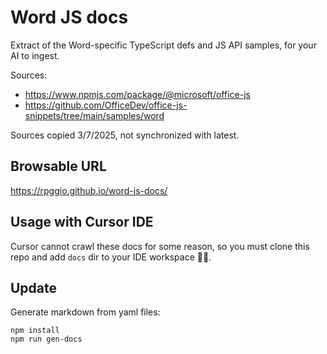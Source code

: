 # Word JS docs

Extract of the Word-specific TypeScript defs and JS API samples, for your AI to ingest.

Sources:

- https://www.npmjs.com/package/@microsoft/office-js
- https://github.com/OfficeDev/office-js-snippets/tree/main/samples/word

Sources copied 3/7/2025, not synchronized with latest.

## Browsable URL

https://rpggio.github.io/word-js-docs/

## Usage with Cursor IDE

Cursor cannot crawl these docs for some reason, so you must clone this repo and add `docs` dir to your IDE workspace 🤷‍♂️.

## Update

Generate markdown from yaml files:

```
npm install
npm run gen-docs
```
